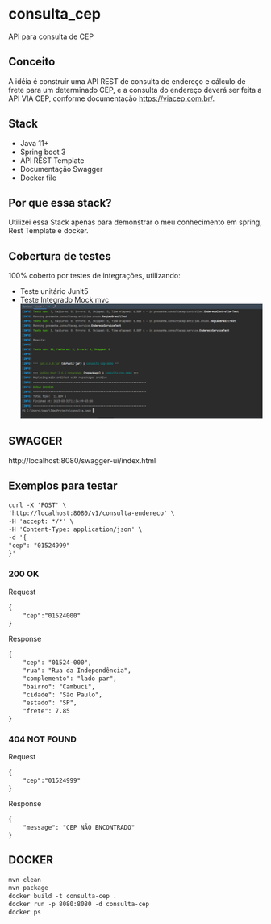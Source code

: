 # consulta_cep
API para consulta de CEP

## Conceito
A idéia é construir uma API REST de consulta de endereço e cálculo de frete para um determinado CEP, e a consulta do endereço deverá ser feita a API VIA CEP, conforme documentação https://viacep.com.br/.

## Stack
- Java 11+  
- Spring boot 3  
- API REST Template   
- Documentação Swagger   
- Docker file

## Por que essa stack?
Utilizei essa Stack apenas para demonstrar o meu conhecimento em spring, Rest Template e docker.

## Cobertura de testes
100% coberto por testes de integrações, utilizando:  
-  Teste unitário Junit5  
-  Teste Integrado Mock mvc  
![img_1.png](img_1.png)

## SWAGGER
http://localhost:8080/swagger-ui/index.html

## Exemplos para testar
```
curl -X 'POST' \
'http://localhost:8080/v1/consulta-endereco' \
-H 'accept: */*' \
-H 'Content-Type: application/json' \
-d '{
"cep": "01524999"
}' 
```

### 200 OK
Request
```
{  
    "cep":"01524000"  
}
```

Response
```
{  
    "cep": "01524-000",  
    "rua": "Rua da Independência",  
    "complemento": "lado par",  
    "bairro": "Cambuci",  
    "cidade": "São Paulo",  
    "estado": "SP",  
    "frete": 7.85  
}
```

### 404 NOT FOUND
Request
```
{  
    "cep":"01524999"  
}
```
Response
```
{
    "message": "CEP NÃO ENCONTRADO"
}
```

## DOCKER
```
mvn clean
mvn package
docker build -t consulta-cep .
docker run -p 8080:8080 -d consulta-cep
docker ps
```









